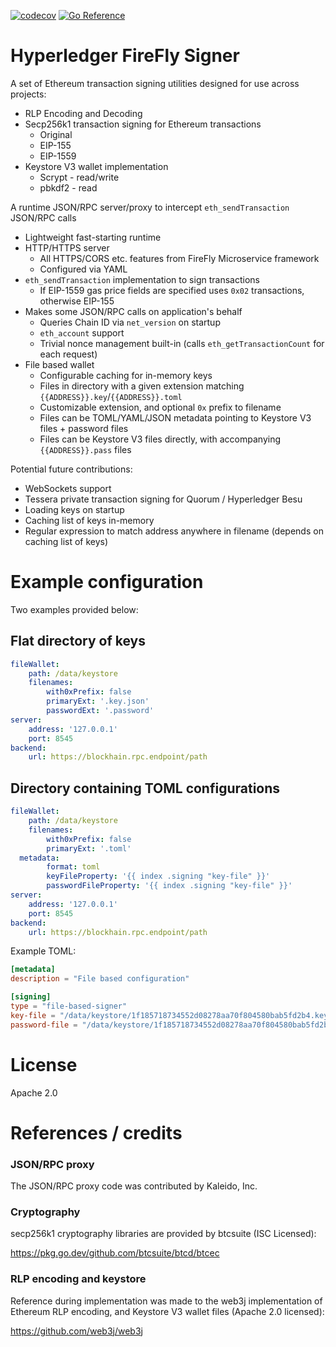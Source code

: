 [![codecov](https://codecov.io/gh/hyperledger/firefly-signer/branch/main/graph/badge.svg?token=OEI8A08P0R)](https://codecov.io/gh/hyperledger/firefly-signer)
[![Go Reference](https://pkg.go.dev/badge/github.com/hyperledger/firefly-signer.svg)](https://pkg.go.dev/github.com/hyperledger/firefly-signer)

# Hyperledger FireFly Signer

A set of Ethereum transaction signing utilities designed for use across projects:

- RLP Encoding and Decoding
- Secp256k1 transaction signing for Ethereum transactions
  - Original
  - EIP-155
  - EIP-1559
- Keystore V3 wallet implementation
  - Scrypt - read/write
  - pbkdf2 - read

A runtime JSON/RPC server/proxy to intercept `eth_sendTransaction` JSON/RPC calls

- Lightweight fast-starting runtime
- HTTP/HTTPS server
  - All HTTPS/CORS etc. features from FireFly Microservice framework
  - Configured via YAML
- `eth_sendTransaction` implementation to sign transactions
  - If EIP-1559 gas price fields are specified uses `0x02` transactions, otherwise EIP-155
- Makes some JSON/RPC calls on application's behalf
  - Queries Chain ID via `net_version` on startup
  - `eth_account` support
  - Trivial nonce management built-in (calls `eth_getTransactionCount` for each request)
- File based wallet
  - Configurable caching for in-memory keys
  - Files in directory with a given extension matching `{{ADDRESS}}.key`/`{{ADDRESS}}.toml`
  - Customizable extension, and optional `0x` prefix to filename
  - Files can be TOML/YAML/JSON metadata pointing to Keystore V3 files + password files
  - Files can be Keystore V3 files directly, with accompanying `{{ADDRESS}}.pass` files

Potential future contributions:

- WebSockets support
- Tessera private transaction signing for Quorum / Hyperledger Besu
- Loading keys on startup
- Caching list of keys in-memory
- Regular expression to match address anywhere in filename (depends on caching list of keys)

# Example configuration

Two examples provided below:

## Flat directory of keys

```yaml
fileWallet:
    path: /data/keystore
    filenames:
        with0xPrefix: false
        primaryExt: '.key.json'
        passwordExt: '.password'
server:
    address: '127.0.0.1'
    port: 8545
backend:
    url: https://blockhain.rpc.endpoint/path
```

## Directory containing TOML configurations

```yaml
fileWallet:
    path: /data/keystore
    filenames:
        with0xPrefix: false
        primaryExt: '.toml'
  metadata:
        format: toml
        keyFileProperty: '{{ index .signing "key-file" }}'
        passwordFileProperty: '{{ index .signing "key-file" }}'
server:
    address: '127.0.0.1'
    port: 8545
backend:
    url: https://blockhain.rpc.endpoint/path
```

Example TOML:

```toml
[metadata]
description = "File based configuration"

[signing]
type = "file-based-signer"
key-file = "/data/keystore/1f185718734552d08278aa70f804580bab5fd2b4.key.json"
password-file = "/data/keystore/1f185718734552d08278aa70f804580bab5fd2b4.pwd"

```

# License

Apache 2.0

# References / credits

### JSON/RPC proxy

The JSON/RPC proxy code was contributed by Kaleido, Inc.

### Cryptography

secp256k1 cryptography libraries are provided by btcsuite (ISC Licensed):

https://pkg.go.dev/github.com/btcsuite/btcd/btcec

### RLP encoding and keystore

Reference during implementation was made to the web3j implementation of Ethereum
RLP encoding, and Keystore V3 wallet files (Apache 2.0 licensed):

https://github.com/web3j/web3j

